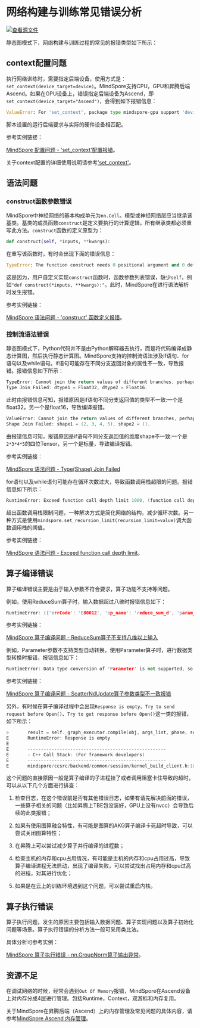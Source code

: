 # 网络构建与训练常见错误分析

[![查看源文件](https://mindspore-website.obs.cn-north-4.myhuaweicloud.com/website-images/r2.5.0/resource/_static/logo_source.svg)](https://gitee.com/mindspore/docs/blob/r2.5.0/docs/mindspore/source_zh_cn/model_train/debug/error_analysis/mindrt_debug.md)&nbsp;&nbsp;

静态图模式下，网络构建与训练过程的常见的报错类型如下所示：

## context配置问题

执行网络训练时，需要指定后端设备，使用方式是：`set_context(device_target=device)`。MindSpore支持CPU，GPU和昇腾后端Ascend。如果在GPU设备上，错误指定后端设备为Ascend，即`set_context(device_target="Ascend")`，会得到如下报错信息：

```python
ValueError: For 'set_context', package type mindspore-gpu support 'device_target' type gpu or cpu, but got Ascend.
```

脚本设置的运行后端要求与实际的硬件设备相匹配。

参考实例链接：

[MindSpore 配置问题 - 'set_context'配置报错](https://www.hiascend.com/forum/thread-0229106885219029083-1-1.html)。

关于context配置的详细使用说明请参考['set_context'](https://www.mindspore.cn/docs/zh-CN/r2.5.0/api_python/mindspore/mindspore.set_context.html)。

## 语法问题

### construct函数参数错误

MindSpore中神经网络的基本构成单元为`nn.Cell`。模型或神经网络层应当继承该基类。基类的成员函数`construct`是定义要执行的计算逻辑，所有继承类都必须重写此方法。`construct`函数的定义原型为：

```python
def construct(self, *inputs, **kwargs):
```

在重写该函数时，有时会出现下面的错误信息：

```python
TypeError: The function construct needs 0 positional argument and 0 default argument, but provided 1
```

这是因为，用户自定义实现`construct`函数时，函数参数列表错误，缺少`self`，例如`"def construct(*inputs, **kwargs):"`。此时，MindSpore在进行语法解析时发生报错。

参考实例链接：

[MindSpore 语法问题 - 'construct' 函数定义报错](https://www.hiascend.com/forum/thread-0230106556970619074-1-1.html)。

### 控制流语法错误

静态图模式下，Python代码并不是由Python解释器去执行，而是将代码编译成静态计算图，然后执行静态计算图。MindSpore支持的控制流语法涉及if语句、for语句以及while语句。if语句可能存在不同分支返回对象的属性不一致，导致报错。报错信息如下所示：

```c++
TypeError: Cannot join the return values of different branches, perhaps you need to make them equal.
Type Join Failed: dtype1 = Float32, dtype2 = Float16.
```

此时由报错信息可知，报错原因是if语句不同分支返回值的类型不一致:一个是float32，另一个是float16，导致编译报错。

```c++
ValueError: Cannot join the return values of different branches, perhaps you need to make them equal.
Shape Join Failed: shape1 = (2, 3, 4, 5), shape2 = ().
```

由报错信息可知，报错原因是if语句不同分支返回值的维度shape不一致:一个是`2*3*4*5`的四位Tensor，另一个是标量，导致编译报错。

参考实例链接：

[MindSpore 语法问题 - Type(Shape) Join Failed](https://www.mindspore.cn/docs/zh-CN/r2.5.0/faq/network_compilation.html?highlight=type%20join%20failed)

for语句以及while语句可能存在循环次数过大，导致函数调用栈超限的问题。报错信息如下所示：

```c++
RuntimeError: Exceed function call depth limit 1000, (function call depth: 1001, simulate call depth: 997).
```

超出函数调用栈限制问题，一种解决方式是简化网络的结构，减少循环次数。另一种方式是使用`mindspore.set_recursion_limit(recursion_limit=value)`调大函数调用栈的阈值。

参考实例链接：

[MindSpore 语法问题 - Exceed function call depth limit](https://www.hiascend.com/forum/thread-0223111589074862027-1-1.html)。

## 算子编译错误

算子编译错误主要是由于输入参数不符合要求，算子功能不支持等问题。

例如，使用ReduceSum算子时，输入数据超过八维时报错信息如下：

```c++
RuntimeError: ({'errCode': 'E80012', 'op_name': 'reduce_sum_d', 'param_name': 'x', 'min_value': 0, 'max_value': 8, 'real_value': 10}, 'In op, the num of dimensions of input/output[x] should be in the range of [0, 8], but actually is [10].')
```

参考实例链接：

[MindSpore 算子编译问题 - ReduceSum算子不支持八维以上输入](https://www.hiascend.com/forum/thread-0229108037306667164-1-1.html)

例如，Parameter参数不支持类型自动转换，使用Parameter算子时，进行数据类型转换时报错，报错信息如下：

```c++
RuntimeError: Data type conversion of 'Parameter' is not supported, so data type int32 cannot be converted to data type float32 automatically.
```

参考实例链接：

[MindSpore 算子编译问题 - ScatterNdUpdate算子参数类型不一致报错](https://www.hiascend.com/forum/thread-0232107351416081120-1-1.html)

另外，有时候在算子编译过程中会出现`Response is empty`、`Try to send request before Open()`、`Try to get response before Open()`这一类的报错，如下所示：

```c++
>       result = self._graph_executor.compile(obj, args_list, phase, self._use_vm_mode())
E       RuntimeError: Response is empty
E
E       ----------------------------------------------------
E       - C++ Call Stack: (For framework developers)
E       ----------------------------------------------------
E       mindspore/ccsrc/backend/common/session/kernel_build_client.h:100 Response
```

这个问题的直接原因一般是算子编译的子进程挂了或者调用阻塞卡住导致的超时，可以从以下几个方面进行排查：

1. 检查日志，在这个错误前是否有其他错误日志，如果有请先解决前面的错误，一些算子相关的问题（比如昇腾上TBE包没装好，GPU上没有nvcc）会导致后续的此类报错；

2. 如果有使用图算融合特性，有可能是图算的AKG算子编译卡死超时导致，可以尝试关闭图算特性；

3. 在昇腾上可以尝试减少算子并行编译的进程数；

4. 检查主机的内存和cpu占用情况，有可能是主机的内存和cpu占用过高，导致算子编译进程无法启动，出现了编译失败，可以尝试找出占用内存和cpu过高的进程，对其进行优化；

5. 如果是在云上的训练环境遇到这个问题，可以尝试重启内核。

## 算子执行错误

算子执行问题，发生的原因主要包括输入数据问题、算子实现问题以及算子初始化问题等场景。算子执行错误的分析方法一般可采用类比法。

具体分析可参考实例：

[MindSpore 算子执行错误 - nn.GroupNorm算子输出异常](https://www.hiascend.com/forum/thread-0229107351277363132-1-1.html)。

## 资源不足

在调试网络的时候，经常会遇到`Out Of Memory`报错，MindSpore在Ascend设备上对内存分成4层进行管理。包括Runtime，Context，双游标和内存复用。

关于MindSpore在昇腾后端（Ascend）上的内存管理及常见问题的具体内容，请参考[MindSpore Ascend 内存管理](https://www.hiascend.com/forum/thread-0229107352026042135-1-1.html)。
